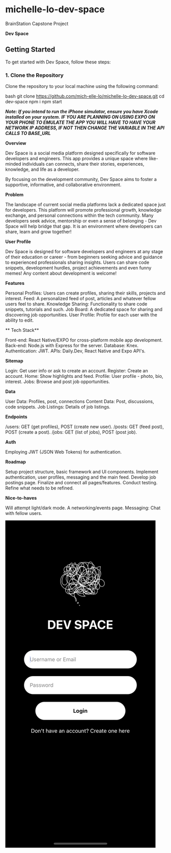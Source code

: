 # michelle-lo-dev-space

BrainStation Capstone Project

**Dev Space**

## Getting Started

To get started with Dev Space, follow these steps:

### 1. Clone the Repository

Clone the repository to your local machine using the following command:

bash
git clone https://github.com/mich-elle-lo/michelle-lo-dev-space.git
cd dev-space
npm i
npm start

**_Note: If you intend to run the iPhone simulator, ensure you have Xcode installed on your system._**
**_IF YOU ARE PLANNING ON USING EXPO ON YOUR PHONE TO EMULATE THE APP YOU WILL HAVE TO HAVE YOUR NETWORK IP ADDRESS, IF NOT THEN CHANGE THE VARIABLE IN THE API CALLS TO BASE_URL_**

**Overview**

Dev Space is a social media platform designed specifically for software developers and engineers. This app provides a unique space where like-minded individuals can connects, share their stories, experiences, knowledge, and life as a developer.

By focusing on the development community, Dev Space aims to foster a supportive, informative, and collaborative environment.

**Problem**

The landscape of current social media platforms lack a dedicated space just for developers. This platform will promote professional growth, knowledge exchange, and personal connections within the tech community. Many developers seek advice, mentorship or even a sense of belonging - Dev Space will help bridge that gap. It is an environment where developers can share, learn and grow together!

**User Profile**

Dev Space is designed for software developers and engineers at any stage of their education or career - from beginners seeking advice and guidance to experienced professionals sharing insights. Users can share code snippets, development hurdles, project achievements and even funny memes! Any content about development is welcome!

**Features**

Personal Profiles: Users can create profiles, sharing their skills, projects and interest.
Feed: A personalized feed of post, articles and whatever fellow users feel to share.
Knowledge Sharing: Functionality to share code snippets, tutorials and such.
Job Board: A dedicated space for sharing and discovering job opportunities.
User Profile: Profile for each user with the ability to edit.

** Tech Stack**

Front-end: React Native/EXPO for cross-platform mobile app development.
Back-end: Node.js with Express for the server.
Database: Knex.
Authentication: JWT.
APIs: Daily.Dev, React Native and Expo API's.

**Sitemap**

Login: Get user info or ask to create an account.
Register: Create an account.
Home: Show highlights and feed.
Profile: User profile - photo, bio, interest.
Jobs: Browse and post job opportunities.

**Data**

User Data: Profiles, post, connections
Content Data: Post, discussions, code snippets.
Job Listings: Details of job listings.

**Endpoints**

/users: GET (get profiles), POST (create new user).
/posts: GET (feed post), POST (create a post).
/jobs: GET (list of jobs), POST (post job).

**Auth**

Employing JWT (JSON Web Tokens) for authentication.

**Roadmap**

Setup project structure, basic framework and UI components.
Implement authentication, user profiles, messaging and the main feed.
Develop job postings page.
Finalize and connect all pages/features. Conduct testing. Refine what needs to be refined.

**Nice-to-haves**

Will attempt light/dark mode.
A networking/events page.
Messaging: Chat with fellow users.

![Simulator Screenshot](Src/AppPhotos/Simulator%20Screenshot%20-%20iPhone%2015%20Pro%20-%202024-02-25%20at%2020.02.23.png)
